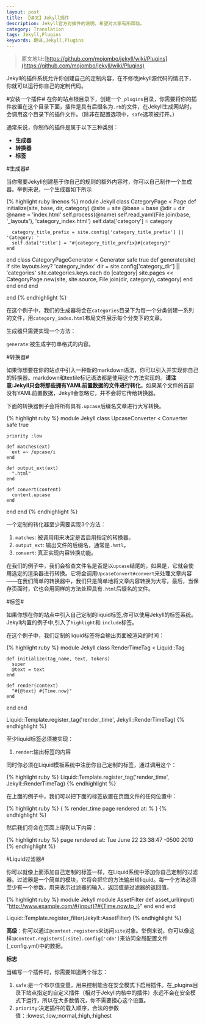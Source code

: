 ```yaml
---
layout: post
title: 【译文】Jekyll插件
description: Jekyll官方对插件的说明，希望对大家有所帮助。
category: Translation
tags: Jekyll,Plugins
keywords: 翻译,Jekyll,Plugins
---
```


>原文地址:[https://github.com/mojombo/jekyll/wiki/Plugins](https://github.com/mojombo/jekyll/wiki/Plugins)

Jekyll的插件系统允许你创建自己的定制内容，在不修改jekyll源代码的情况下，你就可以运行你自己的定制代码。

#安装一个插件#
在你的站点根目录下，创建一个`_plugins`目录，你需要将你的插件放置在这个目录下面，插件是具有后缀名为`.rb`的文件，在Jekyll生成网站时，会调用这个目录下的插件文件。（除非在配置选项中，`safe`选项被打开。）

通常来说，你制作的插件是属于以下三种类别：

- **生成器**
- **转换器**
- **标签**

#生成器#

当你需要Jekyll创建基于你自己的规则的额外内容时，你可以自己制作一个生成器。举例来说，一个生成器如下所示

{% highlight ruby  linenos %}
module Jekyll
class CategoryPage < Page
    def initialize(site, base, dir, category)
      @site = site
      @base = base
      @dir = dir
      @name = 'index.html'
      self.process(@name)
      self.read_yaml(File.join(base, '_layouts'), 'category_index.html')
      self.data['category'] = category

      category_title_prefix = site.config['category_title_prefix'] || 'Category: '
      self.data['title'] = "#{category_title_prefix}#{category}"
    end
  end
  class CategoryPageGenerator < Generator
    safe true
    def generate(site)
      if site.layouts.key? 'category_index'
        dir = site.config['category_dir'] || 'categories'
        site.categories.keys.each do |category|
          site.pages << CategoryPage.new(site, site.source, File.join(dir, category), category)
        end
      end
    end
  end

end
{% endhighlight %}

在这个例子中，我们的生成器将会在`categories`目录下为每一个分类创建一系列的文件，用`category_index.html`布局文件展示每个分类下的文章。	

生成器只需要实现一个方法：

`generate`:被生成字符串格式的内容。

#转换器#

如果你想要在你的站点中引入一种新的markdown语法，你可以引入并实现你自己的转换器。markdown和textile标记语法都是使用这个方法实现的。**请注意:Jekyll只会将那些拥有YAML前置数据的文件进行转化**。如果某个文件的首部没有YAML前置数据，Jekyll会忽略它，并不会将它传给转换器。

下面的转换器例子会将所有具有`.upcase`后缀名文章进行大写转换。

{% highlight ruby %}
module Jekyll
  class UpcaseConverter < Converter
    safe true

    priority :low

    def matches(ext)
      ext =~ /upcase/i
    end 

    def output_ext(ext)
      ".html"
    end

    def convert(content)
      content.upcase
    end
  end
end
{% endhighlight %}

一个定制的转化器至少需要实现3个方法：

1. `matches`: 被调用用来决定是否启用指定的转换器。
2. `output_ext`: 输出文件的后缀名，通常是`.hmtl`。
3. `convert`: 真正实现内容转换功能。

在我们的例子中，我们会检查文件名是否是以`upcase`结尾的，如果是，它就会使用选定的渲染器进行转换。它将会调用`UpcaseConvert#convert`来处理文章内容——在我们简单的转换器中，我们只是简单地将文章内容转换为大写，最后，当保存页面时，它也会用同样的方法处理具有`.html`后缀名的文件。

#标签#

如果你想在你的站点中引入自己定制的liquid标签,你可以使用Jekyll的标签系统。Jekyll内置的例子中,引入了`highlight`和	`include`标签。

在这个例子中，我们定制的liquid标签将会输出页面被渲染的时间：

{% highlight ruby %}
module Jekyll
  class RenderTimeTag < Liquid::Tag

    def initialize(tag_name, text, tokens)
      super
      @text = text
    end

    def render(context)
      "#{@text} #{Time.now}"
    end
  end
end

Liquid::Template.register_tag('render_time', Jekyll::RenderTimeTag)
{% endhighlight %}

至少liquid标签必须被实现：

1. `render`:输出标签的内容

同时你必须在Liquid模板系统中注册你自己定制的标签，通过调用这个：

{% highlight ruby %}
Liquid::Template.register_tag('render_time', Jekyll::RenderTimeTag)
{% endhighlight %}

在上面的例子中，我们可以把下面的标签放置在页面文件的任何位置中：

{% highlight ruby %}
{ % render_time page rendered at: % }
{% endhighlight %}

然后我们将会在页面上得到以下内容：

{% highlight ruby %}
page rendered at: Tue June 22 23:38:47 -0500 2010
{% endhighlight %}


#Liquid过滤器#

你可以就像上面添加自己定制的标签一样，在Liquid系统中添加你自己定制的过滤器。过滤器是一个简单的模块，它将会把它的方法输出给liquid。每一个方法必须至少有一个参数，用来表示过滤器的输入，返回值是过滤器的返回值。

{% highlight ruby %}
module Jekyll
  module AssetFilter
    def asset_url(input)      
      "http://www.example.com/#{input}?#{Time.now.to_i}"
    end
  end
end

Liquid::Template.register_filter(Jekyll::AssetFilter)
{% endhighlight %}

**高级**：你可以通过`@context.registers`来访问`site`对象。举例来说，你可以像这样:`@context.registers[:site].config['cdn']`来访问全局配置文件(_config.yml)中的数据。

**标志**

当编写一个插件时，你需要知道两个标志：

1. `safe`:是一个布尔值变量，用来控制能否在安全模式下启用插件。在_plugins目录下站点指定的自定义插件（相对于Jekyll内核中的插件）永远不会在安全模式下运行，所以在大多数情况，你不需要担心这个设置。
2. `priority`:决定插件的载入顺序，合法的参数值：:lowest,:low,:normal,:high,:highest

